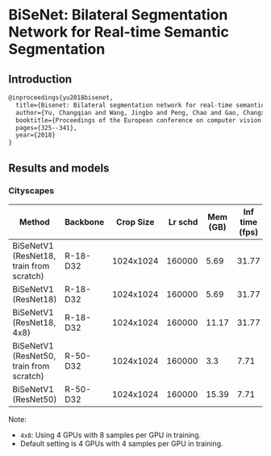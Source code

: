 # BiSeNet: Bilateral Segmentation Network for Real-time Semantic Segmentation

## Introduction

<!-- [ALGORITHM] -->

```latex
@inproceedings{yu2018bisenet,
  title={Bisenet: Bilateral segmentation network for real-time semantic segmentation},
  author={Yu, Changqian and Wang, Jingbo and Peng, Chao and Gao, Changxin and Yu, Gang and Sang, Nong},
  booktitle={Proceedings of the European conference on computer vision (ECCV)},
  pages={325--341},
  year={2018}
}
```

## Results and models

### Cityscapes

| Method    | Backbone  | Crop Size | Lr schd | Mem (GB) | Inf time (fps) |  mIoU | mIoU(ms+flip) | config                                                                                  | download                                                                                                                                                                                                                                                       |
| --------- | --------- | --------- | ------: | -------- | -------------- | ----: | ------------- | --------------------------------------------------------------------------------------- | -------------------------------------------------------------------------------------------------------------------------------------------------------------------------------------------------------------------------------------------------------------- |
| BiSeNetV1 (ResNet18, train from scratch) | R-18-D32 | 1024x1024  | 160000 | 5.69 | 31.77 | 74.44 | 77.05 | [config](https://github.com/open-mmlab/mmsegmentation/blob/master/configs/bisenetv1/bisenetv1_r18-d32_4x4_1024x1024_160k_cityscapes.py) | [model](https://download.openmmlab.com/mmsegmentation/v0.5/bisenetv1/bisenetv1_r18-d32_4x4_1024x1024_160k_cityscapes/bisenetv1_r18-d32_4x4_1024x1024_160k_cityscapes_20210922_172239-c55e78e2.pth) &#124; [log](https://download.openmmlab.com/mmsegmentation/v0.5/bisenetv1/bisenetv1_r18-d32_4x4_1024x1024_160k_cityscapes/bisenetv1_r18-d32_4x4_1024x1024_160k_cityscapes_20210922_172239.log.json) |
| BiSeNetV1 (ResNet18) | R-18-D32 | 1024x1024  | 160000 | 5.69 | 31.77 | 74.37 | 76.91 | [config](https://github.com/open-mmlab/mmsegmentation/blob/master/configs/bisenetv1/bisenetv1_r18-d32_in1k-pre_4x4_1024x1024_160k_cityscapes.py) | [model](https://download.openmmlab.com/mmsegmentation/v0.5/bisenetv1/bisenetv1_r18-d32_in1k-pre_4x4_1024x1024_160k_cityscapes/bisenetv1_r18-d32_in1k-pre_4x4_1024x1024_160k_cityscapes_20210905_220251-8ba80eff.pth) &#124; [log](https://download.openmmlab.com/mmsegmentation/v0.5/bisenetv1/bisenetv1_r18-d32_in1k-pre_4x4_1024x1024_160k_cityscapes/bisenetv1_r18-d32_in1k-pre_4x4_1024x1024_160k_cityscapes_20210905_220251.log.json) |
| BiSeNetV1 (ResNet18, 4x8) | R-18-D32 | 1024x1024  | 160000 | 11.17 | 31.77 | 75.16 | 77.24 | [config](https://github.com/open-mmlab/mmsegmentation/blob/master/configs/bisenetv1/bisenetv1_r18-d32_in1k-pre_4x8_1024x1024_160k_cityscapes.py) | [model](https://download.openmmlab.com/mmsegmentation/v0.5/bisenetv1/bisenetv1_r18-d32_in1k-pre_4x8_1024x1024_160k_cityscapes/bisenetv1_r18-d32_in1k-pre_4x8_1024x1024_160k_cityscapes_20210905_220322-bb8db75f.pth) &#124; [log](https://download.openmmlab.com/mmsegmentation/v0.5/bisenetv1/bisenetv1_r18-d32_in1k-pre_4x8_1024x1024_160k_cityscapes/bisenetv1_r18-d32_in1k-pre_4x8_1024x1024_160k_cityscapes_20210905_220322.log.json) |
| BiSeNetV1 (ResNet50, train from scratch) | R-50-D32 | 1024x1024  | 160000 | 3.3 | 7.71 | 76.92 | 78.87 | [config](https://github.com/open-mmlab/mmsegmentation/blob/master/configs/bisenetv1/bisenetv1_r50-d32_4x4_1024x1024_160k_cityscapes.py) | [model](https://download.openmmlab.com/mmsegmentation/v0.5/bisenetv1/bisenetv1_r50-d32_4x4_1024x1024_160k_cityscapes/bisenetv1_r50-d32_4x4_1024x1024_160k_cityscapes_20210923_222639-7b28a2a6.pth) &#124; [log](https://download.openmmlab.com/mmsegmentation/v0.5/bisenetv1/bisenetv1_r50-d32_4x4_1024x1024_160k_cityscapes/bisenetv1_r50-d32_4x4_1024x1024_160k_cityscapes_20210923_222639.log.json) |
| BiSeNetV1 (ResNet50) | R-50-D32 | 1024x1024  | 160000 | 15.39 | 7.71 | 77.68 | 79.57 | [config](https://github.com/open-mmlab/mmsegmentation/blob/master/configs/bisenetv1/bisenetv1_r50-d32_in1k-pre_4x4_1024x1024_160k_cityscapes.py) | [model](https://download.openmmlab.com/mmsegmentation/v0.5/bisenetv1/bisenetv1_r50-d32_in1k-pre_4x4_1024x1024_160k_cityscapes/bisenetv1_r50-d32_in1k-pre_4x4_1024x1024_160k_cityscapes_20210917_234628-8b304447.pth) &#124; [log](https://download.openmmlab.com/mmsegmentation/v0.5/bisenetv1/bisenetv1_r50-d32_in1k-pre_4x4_1024x1024_160k_cityscapes/bisenetv1_r50-d32_in1k-pre_4x4_1024x1024_160k_cityscapes_20210917_234628.log.json) |

Note:

- `4x8`: Using 4 GPUs with 8 samples per GPU in training.
- Default setting is 4 GPUs with 4 samples per GPU in training.
